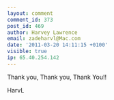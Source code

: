```yaml
---
layout: comment
comment_id: 373
post_id: 469
author: Harvey Lawrence
email: zadeharvl@Mac.com
date: '2011-03-20 14:11:15 +0100'
visible: true
ip: 65.40.254.142
---
```

Thank you, Thank you, Thank You!!



HarvL
